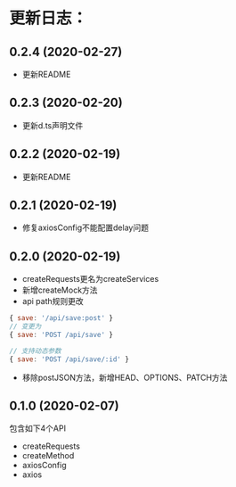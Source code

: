 # 更新日志：

## 0.2.4 (2020-02-27)
* 更新README

## 0.2.3 (2020-02-20)
* 更新d.ts声明文件

## 0.2.2 (2020-02-19)
* 更新README

## 0.2.1 (2020-02-19)
* 修复axiosConfig不能配置delay问题

## 0.2.0 (2020-02-19)
* createRequests更名为createServices
* 新增createMock方法
* api path规则更改
```js
{ save: '/api/save:post' }
// 变更为
{ save: 'POST /api/save' }

// 支持动态参数
{ save: 'POST /api/save/:id' }
```
* 移除postJSON方法，新增HEAD、OPTIONS、PATCH方法

## 0.1.0 (2020-02-07)
包含如下4个API
* createRequests
* createMethod
* axiosConfig
* axios
